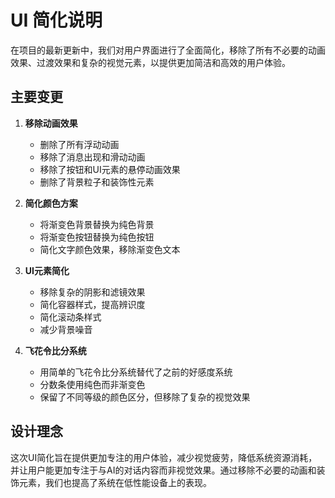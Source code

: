 # UI 简化说明

在项目的最新更新中，我们对用户界面进行了全面简化，移除了所有不必要的动画效果、过渡效果和复杂的视觉元素，以提供更加简洁和高效的用户体验。

## 主要变更

1. **移除动画效果**
   - 删除了所有浮动动画
   - 移除了消息出现和滑动动画
   - 移除了按钮和UI元素的悬停动画效果
   - 删除了背景粒子和装饰性元素

2. **简化颜色方案**
   - 将渐变色背景替换为纯色背景
   - 将渐变色按钮替换为纯色按钮
   - 简化文字颜色效果，移除渐变色文本

3. **UI元素简化**
   - 移除复杂的阴影和滤镜效果
   - 简化容器样式，提高辨识度
   - 简化滚动条样式
   - 减少背景噪音

4. **飞花令比分系统**
   - 用简单的飞花令比分系统替代了之前的好感度系统
   - 分数条使用纯色而非渐变色
   - 保留了不同等级的颜色区分，但移除了复杂的视觉效果

## 设计理念

这次UI简化旨在提供更加专注的用户体验，减少视觉疲劳，降低系统资源消耗，并让用户能更加专注于与AI的对话内容而非视觉效果。通过移除不必要的动画和装饰元素，我们也提高了系统在低性能设备上的表现。
